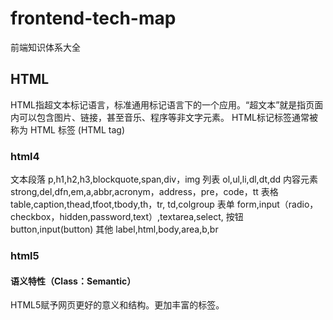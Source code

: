 # frontend-tech-map
前端知识体系大全
## HTML
HTML指超文本标记语言，标准通用标记语言下的一个应用。“超文本”就是指页面内可以包含图片、链接，甚至音乐、程序等非文字元素。
HTML标记标签通常被称为 HTML 标签 (HTML tag)

### html4
文本段落
p,h1,h2,h3,blockquote,span,div，img
列表
ol,ul,li,dl,dt,dd
内容元素
strong,del,dfn,em,a,abbr,acronym，address，pre，code，tt
表格
table,caption,thead,tfoot,tbody,th，tr, td,colgroup
表单
form,input（radio，checkbox，hidden,password,text）,textarea,select,
按钮
button,input(button)
其他
label,html,body,area,b,br

### html5
#### 语义特性（Class：Semantic）
HTML5赋予网页更好的意义和结构。更加丰富的标签。
<article><aside><audio> <bdi> <canvas><command> <datalist> <details> <embed><figcaption> <figure><footer>
<header><hgroup> <keygen> <mark> <meter> <nav><output> <progress> <rp><rt><ruby><section><source><summary> <time><track><video> 
#### 本地存储特性（Class: OFFLINE STORAGE）
基于HTML5开发的网页APP拥有更短的启动时间，更快的联网速度，这些全得益于HTML5 APP Cache，以及本地存储功能。Indexed DB（html5本地存储最重要的技术之一）。
localStorage - 没有时间限制的数据存储
sessionStorage - 针对一个 session 的数据存储
```javascript
  用法：.setItem( key, value)
  sessionStorage.setItem("key", "value"); 
  localStorage.setItem("site", "js8.in");

  getItem获取value用途：获取指定key本地存储的值
  用法：.getItem(key)
  var value = sessionStorage.getItem("key"); 
  var site = localStorage.getItem("site");

  removeItem删除key用途：删除指定key本地存储的值
  用法：.removeItem(key)
  sessionStorage.removeItem("key"); 
  localStorage.removeItem("site");

  clear清除所有的key/value用途：清除所有的key/value
  用法：.clear()
  sessionStorage.clear(); 
  localStorage.clear();
```
indexedDB数据库

#### 设备兼容特性 (Class: DEVICE ACCESS)
从Geolocation功能的API文档公开以来，HTML5为网页应用开发者们提供了更多功能上的优化选择，带来了更多体验功能的优势。HTML5提供了前所未有的数据与应用接入开放接口。使外部应用可以直接与浏览器内部的数据直接相连，例如视频影音可直接与microphones及摄像头相联。
```javascript
    function getLocation() {
        if (navigator.geolocation) {
            var options = {
                enableHighAccuracy: true,
                timeout: 5000,
                maximumAge: 0
            };

            function success(pos) {
                var crd = pos.coords;

                console.log('Your current position is:');
                console.log(`Latitude : ${crd.latitude}`);
                console.log(`Longitude: ${crd.longitude}`);
                console.log(`More or less ${crd.accuracy} meters.`);
            };

            function error(err) {
                console.log(err.message);
            };

            navigator.geolocation.getCurrentPosition(success, error, options);
        } else {
            console.log("Geolocation is not supported by this browser.")
        }
    }
    getLocation();
```
#### 连接特性（Class: CONNECTIVITY）
更有效的连接工作效率，使得基于页面的实时聊天，更快速的网页游戏体验，更优化的在线交流得到了实现。HTML5拥有更有效的服务器推送技术，Server-Sent Event和WebSockets就是其中的两个特性，这两个特性能够帮助我们实现服务器将数据“推送”到客户端的功能。
Server-Sent Event 即服务器单向消息传递事件，网页可以自动获取来自服务器的更新。以前也可能做到这一点，前提是网页不得不询问是否有可用的更新。通过服务器发送事件，更新能够自动到达。如：Facebook/Twitter 更新、估价更新、新的博文、赛事结果等。
WebSocket 是伴随HTML5发布的一种新协议。它实现了浏览器与服务器全双工通信(full-duplex)，可以传输基于消息的文本和二进制数据。WebSocket 是浏览器中最靠近套接字的API，除最初建立连接时需要借助于现有的HTTP协议，其他时候直接基于TCP完成通信。它是浏览器中最通用、最灵活的一个传输机制，其极简的API 可以让我们在客户端和服务器之间以数据流的形式实现各种应用数据交换（包括JSON 及自定义的二进制消息格式），而且两端都可以随时向另一端发送数据。
网页多媒体特性(Class: MULTIMEDIA)
支持网页端的Audio、Video等多媒体功能， 与网站自带的APPS，摄像头，影音功能相得益彰。

#### 三维、图形及特效特性（Class: 3D, Graphics & Effects）
基于SVG、Canvas、WebGL及CSS3的3D功能，用户会惊叹于在浏览器中，所呈现的惊人视觉效果。
SVG动画制作: http://snapsvg.io
SVG数据可视化框架: https://d3js.org
Canvas游戏引擎：egret , cocos2D-js , lufylegend.js 等
WebGL 框架: threejs , Babylon.js等
CSS3 3D: http://rainzhai.github.io/raincss/css3/cube.html

性能与集成特性（Class: Performance & Integration）
没有用户会永远等待你的Loading——HTML5会通过XMLHttpRequest2等技术，帮助您的Web应用和网站在多样化的环境中更快速的工作。

#### CSS3特性(Class: CSS3)
在不牺牲性能和语义结构的前提下，CSS3中提供了更多的风格和更强的效果。此外，较之以前的Web排版，Web的开放字体格式（WOFF）也提供了更高的灵活性和控制性。

## CSS
* CSS2
* CSS3

## javascript
* ES3
* ES5
* ES6


```javascript

```

